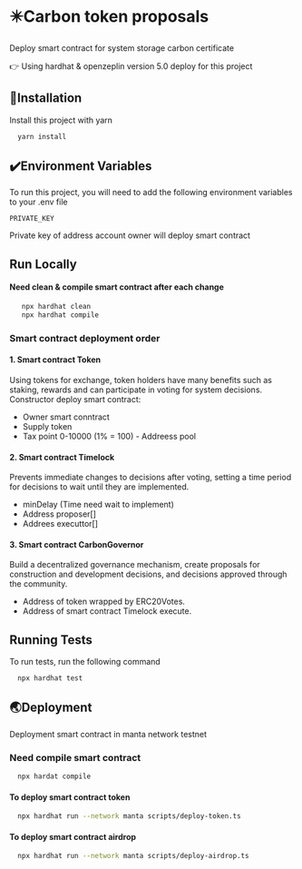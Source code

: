 # ✴️Carbon token proposals

Deploy smart contract for system storage carbon certificate

👉 Using hardhat & openzeplin version 5.0 deploy for this project

## 🔧Installation

Install this project with yarn

```bash
  yarn install
```

## ✔️Environment Variables

To run this project, you will need to add the following environment variables to your .env file

`PRIVATE_KEY`

Private key of address account owner will deploy smart contract

## Run Locally

#### Need clean & compile smart contract after each change

```bash
   npx hardhat clean
   npx hardhat compile
```

### Smart contract deployment order

#### 1. Smart contract Token

Using tokens for exchange, token holders have many benefits such as staking, rewards and can participate in voting for system decisions.
Constructor deploy smart contract:

- Owner smart conntract
- Supply token
- Tax point 0-10000 (1% = 100) - Addreess pool

#### 2. Smart contract Timelock

Prevents immediate changes to decisions after voting, setting a time period for decisions to wait until they are implemented.

- minDelay (Time need wait to implement)
- Address proposer[]
- Addrees executtor[]

#### 3. Smart contract CarbonGovernor

Build a decentralized governance mechanism, create proposals for construction and development decisions, and decisions approved through the community.

- Address of token wrapped by ERC20Votes.
- Address of smart contract Timelock execute.

## Running Tests

To run tests, run the following command

```bash
  npx hardhat test
```

## 🌏Deployment

Deployment smart contract in manta network testnet

### Need compile smart contract

```bash
  npx hardat compile
```

#### To deploy smart contract token

```bash
  npx hardhat run --network manta scripts/deploy-token.ts
```

#### To deploy smart contract airdrop

```bash
  npx hardhat run --network manta scripts/deploy-airdrop.ts
```
